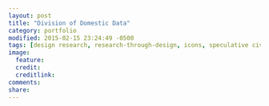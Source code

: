 ```yaml
---
layout: post
title: "Division of Domestic Data"
category: portfolio
modified: 2015-02-15 23:24:49 -0500
tags: [design research, research-through-design, icons, speculative civics]
image:
  feature: 
  credit: 
  creditlink: 
comments: 
share: 
---
```

